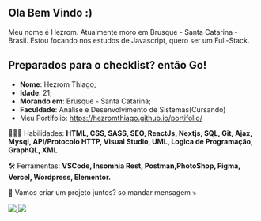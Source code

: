 ## Ola Bem Vindo :)

Meu nome é Hezrom. Atualmente moro em Brusque - Santa Catarina - Brasil. Estou focando nos estudos de Javascript, quero ser um Full-Stack.

## Preparados para o checklist? então Go!

* **Nome**: Hezrom Thiago;
* **Idade**: 21;
* **Morando em**: Brusque - Santa Catarina;
* **Faculdade**: Analise e Desenvolvimento de Sistemas(Cursando)
* Meu Portifolio: https://hezromthiago.github.io/portifolio/

<p align="left">
  👨🏽‍💻 Habilidades: <strong>HTML, CSS, SASS, SEO, ReactJs, Nextjs, SQL, Git, Ajax, Mysql, API/Protocolo HTTP, Visual Studio, UML, Logica de Programação, GraphQL, XML</strong>
</p>

<p align="left">
  🛠 Ferramentas: <strong>VSCode, Insomnia Rest, Postman,PhotoShop, Figma, Vercel, Wordpress, Elementor.</strong>
</p>

<p align="left">
  📲 Vamos criar um projeto juntos? so mandar mensagem ⤵️
</p>

<p>
  <a href="https://www.linkedin.com/in/hezrom-thiago/" alt="Linkedin">
    <img src="https://img.shields.io/badge/-Linkedin-0e76a8?style=for-the-badge&logo=Linkedin&logoColor=white&link=https://www.linkedin.com/in/hezrom-thiago/" />
  </a>

  <a href="https://www.facebook.com/hezrom.barbosa" alt="Facebook">
    <img src="https://img.shields.io/badge/-Facebook-3b5998?style=for-the-badge&logo=facebook&logoColor=white&link=https://www.facebook.com/hezrom.barbosa"/>
  </a>
</p>

